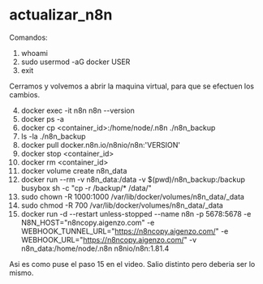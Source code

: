# actualizar_n8n

Comandos:

1. whoami
2. sudo usermod -aG docker USER
3. exit

Cerramos y volvemos a abrir la maquina virtual, para que se efectuen los cambios.

4. docker exec -it n8n n8n --version
5. docker ps -a
6. docker cp <container_id>:/home/node/.n8n ./n8n_backup
7. ls -la ./n8n_backup
8. docker pull docker.n8n.io/n8nio/n8n:'VERSION'
9. docker stop <container_id> 
10. docker rm <container_id>
11. docker volume create n8n_data
12. docker run --rm -v n8n_data:/data -v $(pwd)/n8n_backup:/backup busybox sh -c "cp -r /backup/* /data/"
13. sudo chown -R 1000:1000 /var/lib/docker/volumes/n8n_data/_data
14. sudo chmod -R 700 /var/lib/docker/volumes/n8n_data/_data
15. docker run -d --restart unless-stopped --name n8n -p 5678:5678 -e N8N_HOST="n8ncopy.aigenzo.com" -e WEBHOOK_TUNNEL_URL="https://n8ncopy.aigenzo.com/" -e WEBHOOK_URL="https://n8ncopy.aigenzo.com/" -v n8n_data:/home/node/.n8n n8nio/n8n:1.81.4

Asi es como puse el paso 15 en el video.
Salio distinto pero deberia ser lo mismo.

